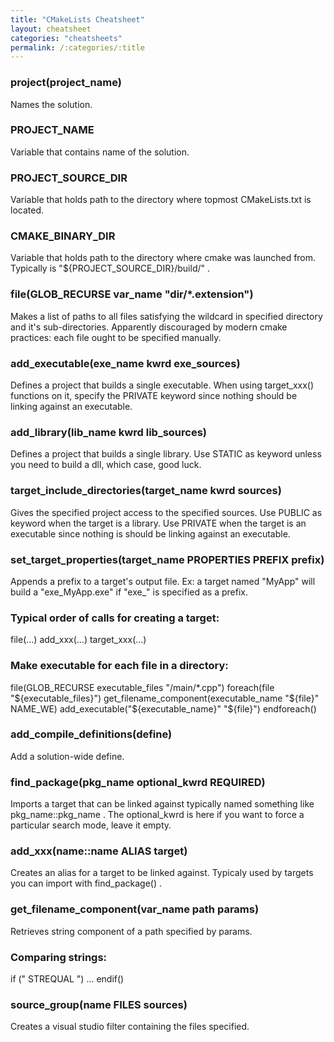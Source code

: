```yaml
---
title: "CMakeLists Cheatsheet"
layout: cheatsheet
categories: "cheatsheets"
permalink: /:categories/:title
---
```


### project(project_name)
Names the solution.

### PROJECT_NAME
Variable that contains name of the solution.

### PROJECT_SOURCE_DIR
Variable that holds path to the directory where topmost CMakeLists.txt is located.

### CMAKE_BINARY_DIR
Variable that holds path to the directory where cmake was launched from. Typically is "${PROJECT_SOURCE_DIR}/build/" .

### file(GLOB_RECURSE var_name "dir/*.extension")
Makes a list of paths to all files satisfying the wildcard in specified directory and it's sub-directories. Apparently discouraged by modern cmake practices: each file ought to be specified manually.

### add_executable(exe_name kwrd exe_sources)
Defines a project that builds a single executable. When using target_xxx() functions on it, specify the PRIVATE keyword since nothing should be linking against an executable.

### add_library(lib_name kwrd lib_sources)
Defines a project that builds a single library. Use STATIC as keyword unless you need to build a dll, which case, good luck.

### target_include_directories(target_name kwrd sources)
Gives the specified project access to the specified sources. Use PUBLIC as keyword when the target is a library. Use PRIVATE when the target is an executable since nothing is should be linking against an executable.

### set_target_properties(target_name PROPERTIES PREFIX prefix)
Appends a prefix to a target's output file. Ex: a target named "MyApp" will build a "exe_MyApp.exe" if "exe_" is specified as a prefix.

### Typical order of calls for creating a target:
file(...)
add_xxx(...)
target_xxx(...)

### Make executable for each file in a directory:
file(GLOB_RECURSE executable_files "/main/*.cpp")
foreach(file "${executable_files}")
get_filename_component(executable_name "${file}" NAME_WE)
add_executable("${executable_name}" "${file}")
endforeach()

### add_compile_definitions(define)
Add a solution-wide define.

### find_package(pkg_name optional_kwrd REQUIRED)
Imports a target that can be linked against typically named something like pkg_name::pkg_name . The optional_kwrd is here if you want to force a particular search mode, leave it empty.

### add_xxx(name::name ALIAS target)
Creates an alias for a target to be linked against. Typicaly used by targets you can import with find_package() .

### get_filename_component(var_name path params)
Retrieves string component of a path specified by params.

### Comparing strings:
if ("<str0> STREQUAL <str1>")
...
endif()

### source_group(name FILES sources)
Creates a visual studio filter containing the files specified.
